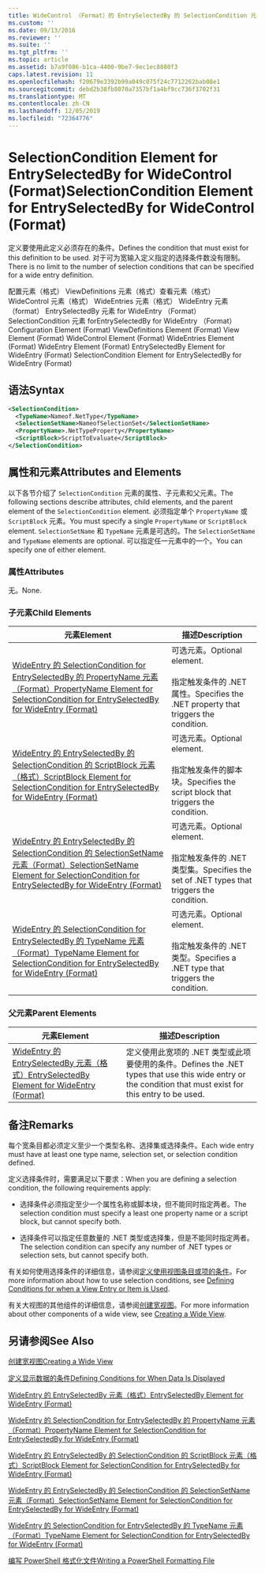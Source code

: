 ```yaml
---
title: WideControl （Format）的 EntrySelectedBy 的 SelectionCondition 元素 |Microsoft Docs
ms.custom: ''
ms.date: 09/13/2016
ms.reviewer: ''
ms.suite: ''
ms.tgt_pltfrm: ''
ms.topic: article
ms.assetid: b7a9f086-b1ca-4400-9be7-9ec1ec8880f3
caps.latest.revision: 11
ms.openlocfilehash: f20679e3392b99a049c075f24c7712262bab08e1
ms.sourcegitcommit: debd2b38fb8070a7357bf1a4bf9cc736f3702f31
ms.translationtype: MT
ms.contentlocale: zh-CN
ms.lasthandoff: 12/05/2019
ms.locfileid: "72364776"
---
```

# <a name="selectioncondition-element-for-entryselectedby-for-widecontrol-format"></a><span data-ttu-id="ffa47-102">SelectionCondition Element for EntrySelectedBy for WideControl (Format)</span><span class="sxs-lookup"><span data-stu-id="ffa47-102">SelectionCondition Element for EntrySelectedBy for WideControl (Format)</span></span>

<span data-ttu-id="ffa47-103">定义要使用此定义必须存在的条件。</span><span class="sxs-lookup"><span data-stu-id="ffa47-103">Defines the condition that must exist for this definition to be used.</span></span> <span data-ttu-id="ffa47-104">对于可为宽输入定义指定的选择条件数没有限制。</span><span class="sxs-lookup"><span data-stu-id="ffa47-104">There is no limit to the number of selection conditions that can be specified for a wide entry definition.</span></span>

<span data-ttu-id="ffa47-105">配置元素（格式） ViewDefinitions 元素（格式）查看元素（格式） WideControl 元素（格式） WideEntries 元素（格式） WideEntry 元素（format） EntrySelectedBy 元素 for WideEntry （Format） SelectionCondition 元素 forEntrySelectedBy for WideEntry （Format）</span><span class="sxs-lookup"><span data-stu-id="ffa47-105">Configuration Element (Format) ViewDefinitions Element (Format) View Element (Format) WideControl Element (Format) WideEntries Element (Format) WideEntry Element (Format) EntrySelectedBy Element for WideEntry (Format) SelectionCondition Element for EntrySelectedBy for WideEntry (Format)</span></span>

## <a name="syntax"></a><span data-ttu-id="ffa47-106">语法</span><span class="sxs-lookup"><span data-stu-id="ffa47-106">Syntax</span></span>

```xml
<SelectionCondition>
  <TypeName>Nameof.NetType</TypeName>
  <SelectionSetName>NameofSelectionSet</SelectionSetName>
  <PropertyName>.NetTypeProperty</PropertyName>
  <ScriptBlock>ScriptToEvaluate</ScriptBlock>
</SelectionCondition>
```

## <a name="attributes-and-elements"></a><span data-ttu-id="ffa47-107">属性和元素</span><span class="sxs-lookup"><span data-stu-id="ffa47-107">Attributes and Elements</span></span>

<span data-ttu-id="ffa47-108">以下各节介绍了 `SelectionCondition` 元素的属性、子元素和父元素。</span><span class="sxs-lookup"><span data-stu-id="ffa47-108">The following sections describe attributes, child elements, and the parent element of the `SelectionCondition` element.</span></span> <span data-ttu-id="ffa47-109">必须指定单个 `PropertyName` 或 `ScriptBlock` 元素。</span><span class="sxs-lookup"><span data-stu-id="ffa47-109">You must specify a single `PropertyName` or `ScriptBlock` element.</span></span> <span data-ttu-id="ffa47-110">`SelectionSetName` 和 `TypeName` 元素是可选的。</span><span class="sxs-lookup"><span data-stu-id="ffa47-110">The `SelectionSetName` and `TypeName` elements are optional.</span></span> <span data-ttu-id="ffa47-111">可以指定任一元素中的一个。</span><span class="sxs-lookup"><span data-stu-id="ffa47-111">You can specify one of either element.</span></span>

### <a name="attributes"></a><span data-ttu-id="ffa47-112">属性</span><span class="sxs-lookup"><span data-stu-id="ffa47-112">Attributes</span></span>

<span data-ttu-id="ffa47-113">无。</span><span class="sxs-lookup"><span data-stu-id="ffa47-113">None.</span></span>

### <a name="child-elements"></a><span data-ttu-id="ffa47-114">子元素</span><span class="sxs-lookup"><span data-stu-id="ffa47-114">Child Elements</span></span>

|<span data-ttu-id="ffa47-115">元素</span><span class="sxs-lookup"><span data-stu-id="ffa47-115">Element</span></span>|<span data-ttu-id="ffa47-116">描述</span><span class="sxs-lookup"><span data-stu-id="ffa47-116">Description</span></span>|
|-------------|-----------------|
|[<span data-ttu-id="ffa47-117">WideEntry 的 SelectionCondition for EntrySelectedBy 的 PropertyName 元素（Format）</span><span class="sxs-lookup"><span data-stu-id="ffa47-117">PropertyName Element for SelectionCondition for EntrySelectedBy for WideEntry (Format)</span></span>](./propertyname-element-for-selectioncondition-for-entryselectedby-for-wideentry-format.md)|<span data-ttu-id="ffa47-118">可选元素。</span><span class="sxs-lookup"><span data-stu-id="ffa47-118">Optional element.</span></span><br /><br /> <span data-ttu-id="ffa47-119">指定触发条件的 .NET 属性。</span><span class="sxs-lookup"><span data-stu-id="ffa47-119">Specifies the .NET property that triggers the condition.</span></span>|
|[<span data-ttu-id="ffa47-120">WideEntry 的 EntrySelectedBy 的 SelectionCondition 的 ScriptBlock 元素（格式）</span><span class="sxs-lookup"><span data-stu-id="ffa47-120">ScriptBlock Element for SelectionCondition for EntrySelectedBy for WideEntry (Format)</span></span>](./scriptblock-element-for-selectioncondition-for-entryselectedby-for-widecontrol-format.md)|<span data-ttu-id="ffa47-121">可选元素。</span><span class="sxs-lookup"><span data-stu-id="ffa47-121">Optional element.</span></span><br /><br /> <span data-ttu-id="ffa47-122">指定触发条件的脚本块。</span><span class="sxs-lookup"><span data-stu-id="ffa47-122">Specifies the script block that triggers the condition.</span></span>|
|[<span data-ttu-id="ffa47-123">WideEntry 的 EntrySelectedBy 的 SelectionCondition 的 SelectionSetName 元素（Format）</span><span class="sxs-lookup"><span data-stu-id="ffa47-123">SelectionSetName Element for SelectionCondition for EntrySelectedBy for WideEntry (Format)</span></span>](./selectionsetname-element-for-selectioncondition-for-entryselectedby-for-wideentry-format.md)|<span data-ttu-id="ffa47-124">可选元素。</span><span class="sxs-lookup"><span data-stu-id="ffa47-124">Optional element.</span></span><br /><br /> <span data-ttu-id="ffa47-125">指定触发条件的 .NET 类型集。</span><span class="sxs-lookup"><span data-stu-id="ffa47-125">Specifies the set of .NET types that triggers the condition.</span></span>|
|[<span data-ttu-id="ffa47-126">WideEntry 的 SelectionCondition for EntrySelectedBy 的 TypeName 元素（Format）</span><span class="sxs-lookup"><span data-stu-id="ffa47-126">TypeName Element for SelectionCondition for EntrySelectedBy for WideEntry (Format)</span></span>](./typename-element-for-selectioncondition-for-entryselectedby-for-widecontrol-format.md)|<span data-ttu-id="ffa47-127">可选元素。</span><span class="sxs-lookup"><span data-stu-id="ffa47-127">Optional element.</span></span><br /><br /> <span data-ttu-id="ffa47-128">指定触发条件的 .NET 类型。</span><span class="sxs-lookup"><span data-stu-id="ffa47-128">Specifies a .NET type that triggers the condition.</span></span>|

### <a name="parent-elements"></a><span data-ttu-id="ffa47-129">父元素</span><span class="sxs-lookup"><span data-stu-id="ffa47-129">Parent Elements</span></span>

|<span data-ttu-id="ffa47-130">元素</span><span class="sxs-lookup"><span data-stu-id="ffa47-130">Element</span></span>|<span data-ttu-id="ffa47-131">描述</span><span class="sxs-lookup"><span data-stu-id="ffa47-131">Description</span></span>|
|-------------|-----------------|
|[<span data-ttu-id="ffa47-132">WideEntry 的 EntrySelectedBy 元素（格式）</span><span class="sxs-lookup"><span data-stu-id="ffa47-132">EntrySelectedBy Element for WideEntry (Format)</span></span>](./entryselectedby-element-for-wideentry-format.md)|<span data-ttu-id="ffa47-133">定义使用此宽项的 .NET 类型或此项要使用的条件。</span><span class="sxs-lookup"><span data-stu-id="ffa47-133">Defines the .NET types that use this wide entry or the condition that must exist for this entry to be used.</span></span>|

## <a name="remarks"></a><span data-ttu-id="ffa47-134">备注</span><span class="sxs-lookup"><span data-stu-id="ffa47-134">Remarks</span></span>

<span data-ttu-id="ffa47-135">每个宽条目都必须定义至少一个类型名称、选择集或选择条件。</span><span class="sxs-lookup"><span data-stu-id="ffa47-135">Each wide entry must have at least one type name, selection set, or selection condition defined.</span></span>

<span data-ttu-id="ffa47-136">定义选择条件时，需要满足以下要求：</span><span class="sxs-lookup"><span data-stu-id="ffa47-136">When you are defining a selection condition, the following requirements apply:</span></span>

- <span data-ttu-id="ffa47-137">选择条件必须指定至少一个属性名称或脚本块，但不能同时指定两者。</span><span class="sxs-lookup"><span data-stu-id="ffa47-137">The selection condition must specify a least one property name or a script block, but cannot specify both.</span></span>

- <span data-ttu-id="ffa47-138">选择条件可以指定任意数量的 .NET 类型或选择集，但是不能同时指定两者。</span><span class="sxs-lookup"><span data-stu-id="ffa47-138">The selection condition can specify any number of .NET types or selection sets, but cannot specify both.</span></span>

<span data-ttu-id="ffa47-139">有关如何使用选择条件的详细信息，请参阅[定义使用视图条目或项的条件](./defining-conditions-for-displaying-data.md)。</span><span class="sxs-lookup"><span data-stu-id="ffa47-139">For more information about how to use selection conditions, see [Defining Conditions for when a View Entry or Item is Used](./defining-conditions-for-displaying-data.md).</span></span>

<span data-ttu-id="ffa47-140">有关大视图的其他组件的详细信息，请参阅[创建宽视图](./creating-a-wide-view.md)。</span><span class="sxs-lookup"><span data-stu-id="ffa47-140">For more information about other components of a wide view, see [Creating a Wide View](./creating-a-wide-view.md).</span></span>

## <a name="see-also"></a><span data-ttu-id="ffa47-141">另请参阅</span><span class="sxs-lookup"><span data-stu-id="ffa47-141">See Also</span></span>

[<span data-ttu-id="ffa47-142">创建宽视图</span><span class="sxs-lookup"><span data-stu-id="ffa47-142">Creating a Wide View</span></span>](./creating-a-wide-view.md)

[<span data-ttu-id="ffa47-143">定义显示数据的条件</span><span class="sxs-lookup"><span data-stu-id="ffa47-143">Defining Conditions for When Data Is Displayed</span></span>](./defining-conditions-for-displaying-data.md)

[<span data-ttu-id="ffa47-144">WideEntry 的 EntrySelectedBy 元素（格式）</span><span class="sxs-lookup"><span data-stu-id="ffa47-144">EntrySelectedBy Element for WideEntry (Format)</span></span>](./entryselectedby-element-for-wideentry-format.md)

[<span data-ttu-id="ffa47-145">WideEntry 的 SelectionCondition for EntrySelectedBy 的 PropertyName 元素（Format）</span><span class="sxs-lookup"><span data-stu-id="ffa47-145">PropertyName Element for SelectionCondition for EntrySelectedBy for WideEntry (Format)</span></span>](./propertyname-element-for-selectioncondition-for-entryselectedby-for-wideentry-format.md)

[<span data-ttu-id="ffa47-146">WideEntry 的 EntrySelectedBy 的 SelectionCondition 的 ScriptBlock 元素（格式）</span><span class="sxs-lookup"><span data-stu-id="ffa47-146">ScriptBlock Element for SelectionCondition for EntrySelectedBy for WideEntry (Format)</span></span>](./scriptblock-element-for-selectioncondition-for-entryselectedby-for-widecontrol-format.md)

[<span data-ttu-id="ffa47-147">WideEntry 的 EntrySelectedBy 的 SelectionCondition 的 SelectionSetName 元素（Format）</span><span class="sxs-lookup"><span data-stu-id="ffa47-147">SelectionSetName Element for SelectionCondition for EntrySelectedBy for WideEntry (Format)</span></span>](./selectionsetname-element-for-selectioncondition-for-entryselectedby-for-wideentry-format.md)

[<span data-ttu-id="ffa47-148">WideEntry 的 SelectionCondition for EntrySelectedBy 的 TypeName 元素（Format）</span><span class="sxs-lookup"><span data-stu-id="ffa47-148">TypeName Element for SelectionCondition for EntrySelectedBy for WideEntry (Format)</span></span>](./typename-element-for-selectioncondition-for-entryselectedby-for-widecontrol-format.md)

[<span data-ttu-id="ffa47-149">编写 PowerShell 格式化文件</span><span class="sxs-lookup"><span data-stu-id="ffa47-149">Writing a PowerShell Formatting File</span></span>](./writing-a-powershell-formatting-file.md)
